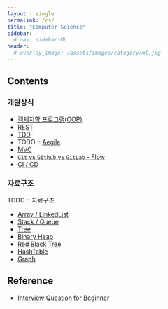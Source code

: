 ```yaml
---
layout : single
permalink: /cs/
title: "Computer Science"
sidebar:
  # nav: sidebar-ML
header:
  # overlay_image: /assets/images/category/ml.jpg
---
```


## Contents

### 개발상식

* [객체지향 프로그램(OOP)](/oop)
* [REST](/rest)
* [TDD](/tdd)
* TODO :: [Aegile](/Aegile)
* [MVC](/mvc)
* [`Git` vs `Github` vs `GitLab` - Flow](/gitflow)
* [CI / CD](/ci-cd)

### 자료구조

TODO :: 자료구조 

* [Array / LinkedList](#array-linkedlist)
* [Stack / Queue](#stack-queue)
* [Tree](/tree)
* [Binary Heap](/binary-heap)
* [Red Black Tree](/red-black-tree)
* [HashTable](/hashtable)
* [Graph](/graph)

## Reference

* [Interview Question for Beginner](https://github.com/JaeYeopHan/Interview_Question_for_Beginner)
